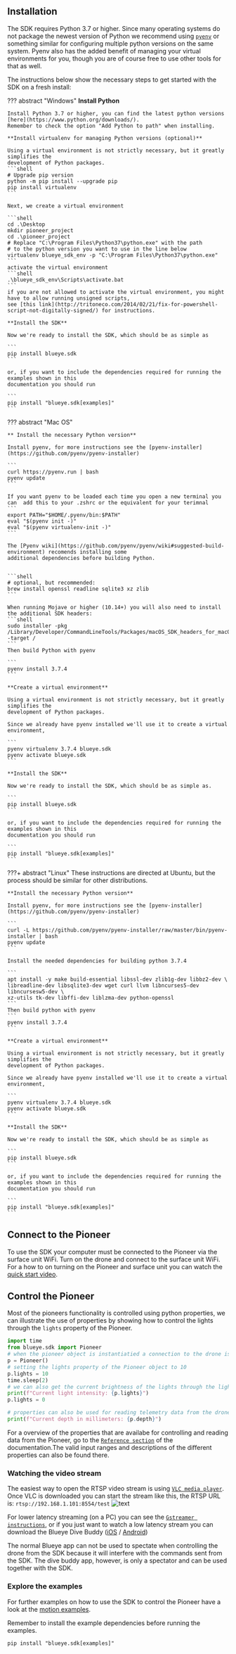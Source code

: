 ## Installation
The SDK requires Python 3.7 or higher. Since many operating systems do not package the newest
version of Python we recommend using [`pyenv`](https://github.com/pyenv/pyenv) or something similar
for configuring multiple python versions on the same system. Pyenv also has the added benefit of
managing your virtual environments for you, though you are of course free to use other tools for
that as well.

The instructions below show the necessary steps to get started with the SDK on a fresh install:

??? abstract "Windows"
    **Install Python**

    Install Python 3.7 or higher, you can find the latest python versions [here](https://www.python.org/downloads/).
    Remember to check the option "Add Python to path" when installing.

    **Install virtualenv for managing Python versions (optional)**

    Using a virtual environment is not strictly necessary, but it greatly simplifies the
    development of Python packages.
    ```shell
    # Upgrade pip version
    python -m pip install --upgrade pip
    pip install virtualenv
    ```

    Next, we create a virtual environment

    ```shell
    cd .\Desktop
    mkdir pioneer_project
    cd .\pioneer_project
    # Replace "C:\Program Files\Python37\python.exe" with the path
    # to the python version you want to use in the line below
    virtualenv blueye_sdk_env -p "C:\Program Files\Python37\python.exe"
    ```
    activate the virtual environment
    ```shell
    .\blueye_sdk_env\Scripts\activate.bat
    ```
    if you are not allowed to activate the virtual environment, you might have to allow running unsigned scripts,
    see [this link](http://tritoneco.com/2014/02/21/fix-for-powershell-script-not-digitally-signed/) for instructions.

    **Install the SDK**

    Now we're ready to install the SDK, which should be as simple as

    ```
    pip install blueye.sdk
    ```

    or, if you want to include the dependencies required for running the examples shown in this
    documentation you should run

    ```
    pip install "blueye.sdk[examples]"
    ```

??? abstract "Mac OS"

    ** Install the necessary Python version**

    Install pyenv, for more instructions see the [pyenv-installer](https://github.com/pyenv/pyenv-installer)

    ```
    curl https://pyenv.run | bash
    pyenv update
    ```

    If you want pyenv to be loaded each time you open a new terminal you can  add this to your .zshrc or the equivalent for your terimnal
    ```
    export PATH="$HOME/.pyenv/bin:$PATH"
    eval "$(pyenv init -)"
    eval "$(pyenv virtualenv-init -)"
    ```

    The [Pyenv wiki](https://github.com/pyenv/pyenv/wiki#suggested-build-environment) recomends installing some
    additional dependencies before building Python.


    ```shell
    # optional, but recommended:
    brew install openssl readline sqlite3 xz zlib
    ```

    When running Mojave or higher (10.14+) you will also need to install the additional SDK headers:
    ```shell
    sudo installer -pkg /Library/Developer/CommandLineTools/Packages/macOS_SDK_headers_for_macOS_10.14.pkg -target /
    ```
    Then build Python with pyenv

    ```
    pyenv install 3.7.4
    ```

    **Create a virtual environment**

    Using a virtual environment is not strictly necessary, but it greatly simplifies the
    development of Python packages.

    Since we already have pyenv installed we'll use it to create a virtual environment,

    ```
    pyenv virtualenv 3.7.4 blueye.sdk
    pyenv activate blueye.sdk
    ```

    **Install the SDK**

    Now we're ready to install the SDK, which should be as simple as.

    ```
    pip install blueye.sdk
    ```

    or, if you want to include the dependencies required for running the examples shown in this
    documentation you should run

    ```
    pip install "blueye.sdk[examples]"
    ```



???+ abstract "Linux"
    These instructions are directed at Ubuntu, but the process should be similar for other
    distributions.

    **Install the necessary Python version**

    Install pyenv, for more instructions see the [pyenv-installer](https://github.com/pyenv/pyenv-installer)

    ```
    curl -L https://github.com/pyenv/pyenv-installer/raw/master/bin/pyenv-installer | bash
    pyenv update
    ```

    Install the needed dependencies for building python 3.7.4

    ```
    apt install -y make build-essential libssl-dev zlib1g-dev libbz2-dev \
    libreadline-dev libsqlite3-dev wget curl llvm libncurses5-dev libncursesw5-dev \
    xz-utils tk-dev libffi-dev liblzma-dev python-openssl
    ```
    Then build python with pyenv
    ```
    pyenv install 3.7.4
    ```

    **Create a virtual environment**

    Using a virtual environment is not strictly necessary, but it greatly simplifies the
    development of Python packages.

    Since we already have pyenv installed we'll use it to create a virtual environment,

    ```
    pyenv virtualenv 3.7.4 blueye.sdk
    pyenv activate blueye.sdk
    ```

    **Install the SDK**

    Now we're ready to install the SDK, which should be as simple as

    ```
    pip install blueye.sdk
    ```

    or, if you want to include the dependencies required for running the examples shown in this
    documentation you should run

    ```
    pip install "blueye.sdk[examples]"
    ```

## Connect to the Pioneer
To use the SDK your computer must be connected to the Pioneer via the surface unit WiFi.
Turn on the drone and connect to the surface unit WiFi. For a how to on turning on the Pioneer
and surface unit you can watch the
[quick start video](https://support.blueye.no/hc/en-us/articles/360006901473-Quick-Start-Guide).

## Control the Pioneer
Most of the pioneers functionality is controlled using python properties,
we can illustrate the use of properties by showing how to control the lights through the `lights`
property of the Pioneer.

``` python
import time
from blueye.sdk import Pioneer
# when the pioneer object is instantiatied a connection to the drone is established
p = Pioneer()
# setting the lights property of the Pioneer object to 10
p.lights = 10
time.sleep(2)
# we can also get the current brightness of the lights through the lights property
print(f"Current light intensity: {p.lights}")
p.lights = 0

# properties can also be used for reading telemetry data from the drone
print(f"Current depth in millimeters: {p.depth}")
```
For a overview of the properties that are availabe for controlling and reading data from the Pioneer, go to the
[`Reference section`](https://blueye-robotics.github.io/blueye.sdk/reference/blueye/sdk/pioneer/) of the documentation.The valid input ranges and descriptions of the different properties can also be found there.

### Watching the video stream
The easiest way to open the  RTSP video stream is using [`VLC media player`](https://www.videolan.org/vlc/index.html).
Once VLC is downloaded you can start the stream like this, the RTSP URL is: `rtsp://192.168.1.101:8554/test`
![text](https://blueyenostorage.blob.core.windows.net/sdkimages/rtsp-in-vlc.gif)


For lower latency streaming (on a PC) you can see the
[`Gstreamer instructions`](./video/basic-gstreamer-pipeline.md), or if you just want to watch a low
latency stream you can download the Blueye Dive Buddy
([iOS](https://apps.apple.com/us/app/blueye-dive-buddy/id1453884806?ls=1) /
[Android](https://play.google.com/store/apps/details?id=no.blueye.divebuddy))

The normal Blueye app can not be used to spectate when controlling the drone from the SDK because
it will interfere with the commands sent from the SDK. The dive buddy app, however, is only a
spectator and can be used together with the SDK.

### Explore the examples
For further examples on how to use the SDK to control the Pioneer have a look at the
[motion examples](../movement/from-the-CLI/).

Remember to install the example dependencies before running the examples.

```shell
pip install "blueye.sdk[examples]"
```
